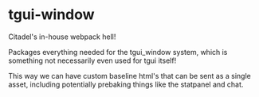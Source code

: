 # tgui-window

Citadel's in-house webpack hell!

Packages everything needed for the tgui_window system, which is something not necessarily even used for tgui itself!

This way we can have custom baseline html's that can be sent as a single asset, including potentially prebaking things like the statpanel and chat.
